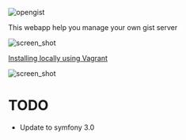 ![opengist](https://rawgit.com/isramv/opengist/master/web/images/opengist.svg)

This webapp help you manage your own gist server

![screen_shot](https://www.evernote.com/l/Ar_Ss2Vm5GVKq60_N-6oqtwM0zZP9aNXSs4B/image.png)

[Installing locally using Vagrant](INSTALL.md)

![screen_shot](https://www.evernote.com/l/Ar-wrMe8oPVFpofo9x3AOU37D-vt2RRfN9AB/image.png)

# TODO

- Update to symfony 3.0
